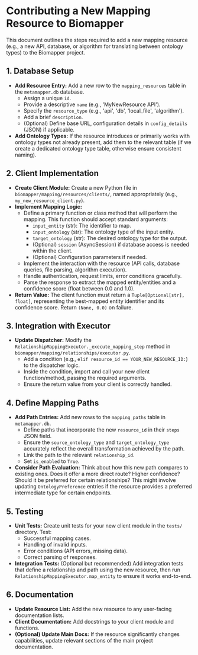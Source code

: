 # Contributing a New Mapping Resource to Biomapper

This document outlines the steps required to add a new mapping resource (e.g., a new API, database, or algorithm for translating between ontology types) to the Biomapper project.

## 1. Database Setup

*   **Add Resource Entry:** Add a new row to the `mapping_resources` table in the `metamapper.db` database. 
    *   Assign a unique `id`.
    *   Provide a descriptive `name` (e.g., 'MyNewResource API').
    *   Specify the `resource_type` (e.g., 'api', 'db', 'local_file', 'algorithm').
    *   Add a brief `description`.
    *   (Optional) Define base URL, configuration details in `config_details` (JSON) if applicable.
*   **Add Ontology Types:** If the resource introduces or primarily works with ontology types not already present, add them to the relevant table (if we create a dedicated ontology type table, otherwise ensure consistent naming).

## 2. Client Implementation

*   **Create Client Module:** Create a new Python file in `biomapper/mapping/resources/clients/`, named appropriately (e.g., `my_new_resource_client.py`).
*   **Implement Mapping Logic:** 
    *   Define a primary function or class method that will perform the mapping. This function should accept standard arguments:
        *   `input_entity` (str): The identifier to map.
        *   `input_ontology` (str): The ontology type of the input entity.
        *   `target_ontology` (str): The desired ontology type for the output.
        *   (Optional) `session` (AsyncSession) if database access is needed within the client.
        *   (Optional) Configuration parameters if needed.
    *   Implement the interaction with the resource (API calls, database queries, file parsing, algorithm execution).
    *   Handle authentication, request limits, error conditions gracefully.
    *   Parse the response to extract the mapped entity/entities and a confidence score (float between 0.0 and 1.0).
*   **Return Value:** The client function must return a `Tuple[Optional[str], float]`, representing the best-mapped entity identifier and its confidence score. Return `(None, 0.0)` on failure.

## 3. Integration with Executor

*   **Update Dispatcher:** Modify the `RelationshipMappingExecutor._execute_mapping_step` method in `biomapper/mapping/relationships/executor.py`.
    *   Add a condition (e.g., `elif resource_id == YOUR_NEW_RESOURCE_ID:`) to the dispatcher logic.
    *   Inside the condition, import and call your new client function/method, passing the required arguments.
    *   Ensure the return value from your client is correctly handled.

## 4. Define Mapping Paths

*   **Add Path Entries:** Add new rows to the `mapping_paths` table in `metamapper.db`.
    *   Define paths that incorporate the new `resource_id` in their `steps` JSON field.
    *   Ensure the `source_ontology_type` and `target_ontology_type` accurately reflect the overall transformation achieved by the path.
    *   Link the path to the relevant `relationship_id`.
    *   Set `is_enabled` to `True`.
*   **Consider Path Evaluation:** Think about how this new path compares to existing ones. Does it offer a more direct route? Higher confidence? Should it be preferred for certain relationships? This might involve updating `OntologyPreference` entries if the resource provides a preferred intermediate type for certain endpoints.

## 5. Testing

*   **Unit Tests:** Create unit tests for your new client module in the `tests/` directory. Test:
    *   Successful mapping cases.
    *   Handling of invalid inputs.
    *   Error conditions (API errors, missing data).
    *   Correct parsing of responses.
*   **Integration Tests:** (Optional but recommended) Add integration tests that define a relationship and path using the new resource, then run `RelationshipMappingExecutor.map_entity` to ensure it works end-to-end.

## 6. Documentation

*   **Update Resource List:** Add the new resource to any user-facing documentation lists.
*   **Client Documentation:** Add docstrings to your client module and functions.
*   **(Optional) Update Main Docs:** If the resource significantly changes capabilities, update relevant sections of the main project documentation.
